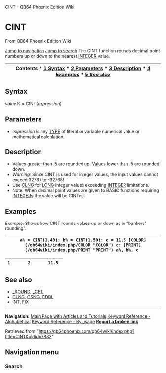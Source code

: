 


CINT - QB64 Phoenix Edition Wiki








# CINT



From QB64 Phoenix Edition Wiki



[Jump to navigation](#mw-head)
[Jump to search](#searchInput)
The CINT function rounds decimal point numbers up or down to the nearest [INTEGER](/qb64wiki/index.php/INTEGER "INTEGER") value.


  






| Contents * [1 Syntax](#Syntax) * [2 Parameters](#Parameters) * [3 Description](#Description) * [4 Examples](#Examples) * [5 See also](#See_also) |
| --- |


## Syntax


*value%* = CINT(*expression*)
  




## Parameters


* *expression* is any [TYPE](/qb64wiki/index.php/TYPE "TYPE") of literal or variable numerical value or mathematical calculation.


  




## Description


* Values greater than .5 are rounded up. Values lower than .5 are rounded down.
* *Warning:* Since CINT is used for integer values, the input values cannot exceed 32767 to -32768!
* Use [CLNG](/qb64wiki/index.php/CLNG "CLNG") for [LONG](/qb64wiki/index.php/LONG "LONG") integer values exceeding [INTEGER](/qb64wiki/index.php/INTEGER "INTEGER") limitations.
* Note: When decimal point values are given to BASIC functions requiring [INTEGERs](/qb64wiki/index.php/INTEGER "INTEGER") the value will be CINTed.


  




## Examples


*Example:* Shows how CINT rounds values up or down as in "bankers' rounding".





| ``` a% = CINT(1.49): b% = CINT(1.50): c = 11.5 [COLOR](/qb64wiki/index.php/COLOR "COLOR") c: [PRINT](/qb64wiki/index.php/PRINT "PRINT") a%, b%, c  ``` |
| --- |




| ``` 1       2       11.5  ``` |
| --- |


  




## See also


* [\_ROUND](/qb64wiki/index.php/ROUND "ROUND"), [\_CEIL](/qb64wiki/index.php/CEIL "CEIL")
* [CLNG](/qb64wiki/index.php/CLNG "CLNG"), [CSNG](/qb64wiki/index.php/CSNG "CSNG"), [CDBL](/qb64wiki/index.php/CDBL "CDBL")
* [INT](/qb64wiki/index.php/INT "INT"), [FIX](/qb64wiki/index.php/FIX "FIX")


  






---


**Navigation:**
[Main Page with Articles and Tutorials](/qb64wiki/index.php/Main_Page "Main Page")
[Keyword Reference - Alphabetical](/qb64wiki/index.php/Keyword_Reference_-_Alphabetical "Keyword Reference - Alphabetical")
[Keyword Reference - By usage](/qb64wiki/index.php/Keyword_Reference_-_By_usage "Keyword Reference - By usage")
**[Report a broken link](https://qb64phoenix.com/forum/showthread.php?tid=2800)**  





Retrieved from "<https://qb64phoenix.com/qb64wiki/index.php?title=CINT&oldid=7832>"




## Navigation menu








### Search





















